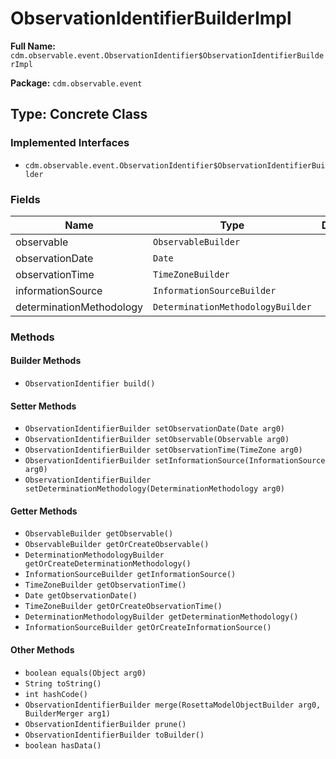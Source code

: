 # ObservationIdentifierBuilderImpl

**Full Name:** `cdm.observable.event.ObservationIdentifier$ObservationIdentifierBuilderImpl`

**Package:** `cdm.observable.event`

## Type: Concrete Class

### Implemented Interfaces

- `cdm.observable.event.ObservationIdentifier$ObservationIdentifierBuilder`

### Fields

| Name | Type | Description |
|------|------|-------------|
| observable | `ObservableBuilder` |  |
| observationDate | `Date` |  |
| observationTime | `TimeZoneBuilder` |  |
| informationSource | `InformationSourceBuilder` |  |
| determinationMethodology | `DeterminationMethodologyBuilder` |  |

### Methods

#### Builder Methods

- `ObservationIdentifier build()`

#### Setter Methods

- `ObservationIdentifierBuilder setObservationDate(Date arg0)`
- `ObservationIdentifierBuilder setObservable(Observable arg0)`
- `ObservationIdentifierBuilder setObservationTime(TimeZone arg0)`
- `ObservationIdentifierBuilder setInformationSource(InformationSource arg0)`
- `ObservationIdentifierBuilder setDeterminationMethodology(DeterminationMethodology arg0)`

#### Getter Methods

- `ObservableBuilder getObservable()`
- `ObservableBuilder getOrCreateObservable()`
- `DeterminationMethodologyBuilder getOrCreateDeterminationMethodology()`
- `InformationSourceBuilder getInformationSource()`
- `TimeZoneBuilder getObservationTime()`
- `Date getObservationDate()`
- `TimeZoneBuilder getOrCreateObservationTime()`
- `DeterminationMethodologyBuilder getDeterminationMethodology()`
- `InformationSourceBuilder getOrCreateInformationSource()`

#### Other Methods

- `boolean equals(Object arg0)`
- `String toString()`
- `int hashCode()`
- `ObservationIdentifierBuilder merge(RosettaModelObjectBuilder arg0, BuilderMerger arg1)`
- `ObservationIdentifierBuilder prune()`
- `ObservationIdentifierBuilder toBuilder()`
- `boolean hasData()`

